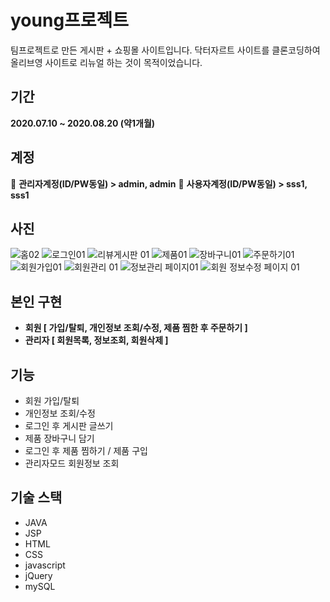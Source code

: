 # young프로젝트

팀프로젝트로 만든 게시판 + 쇼핑몰 사이트입니다.
닥터자르트 사이트를 클론코딩하여 올리브영 사이트로 리뉴얼 하는 것이 목적이었습니다.


## 기간
**2020.07.10   ~   2020.08.20  (약1개월)**


## 계정

🧐  **관리자계정(ID/PW동일)    >    admin,  admin**
🙂  **사용자계정(ID/PW동일)    >    sss1,  sss1**


## 사진

![홈02](https://user-images.githubusercontent.com/62224851/97671083-ebfeea80-1aca-11eb-8282-abef8eb7ec31.png)
![로그인01](https://user-images.githubusercontent.com/62224851/97671119-fe792400-1aca-11eb-9ffc-9ea6a2f7c1fb.png)
![리뷰게시판 01](https://user-images.githubusercontent.com/62224851/97671140-0933b900-1acb-11eb-9371-784e8c80b418.png)
![제품01](https://user-images.githubusercontent.com/62224851/97671162-12248a80-1acb-11eb-9e45-e3f183bfdca4.png)
![장바구니01](https://user-images.githubusercontent.com/62224851/97671185-1a7cc580-1acb-11eb-9e90-7f29c23fbc43.png)
![주문하기01](https://user-images.githubusercontent.com/62224851/97671206-22d50080-1acb-11eb-9502-a98879664691.png)
![회원가입01](https://user-images.githubusercontent.com/62224851/97671221-2b2d3b80-1acb-11eb-8f4b-127303299ce2.png)
![회원관리 01](https://user-images.githubusercontent.com/62224851/97671251-354f3a00-1acb-11eb-98c5-5015e48ace87.png)
![정보관리 페이지01](https://user-images.githubusercontent.com/62224851/97671272-3e400b80-1acb-11eb-9a99-0f31140bb19b.png)
![회원 정보수정 페이지 01](https://user-images.githubusercontent.com/62224851/97671280-45671980-1acb-11eb-9e05-1731f967b46c.png)



## 본인 구현

- **회원    [ 가입/탈퇴, 개인정보 조회/수정, 제품 찜한 후 주문하기 ]**
- **관리자  [ 회원목록, 정보조회, 회원삭제 ]**


## 기능

- 회원 가입/탈퇴
- 개인정보 조회/수정
- 로그인 후 게시판 글쓰기
- 제품 장바구니 담기
- 로그인 후 제품 찜하기 / 제품 구입
- 관리자모드 회원정보 조회


## 기술 스택

- JAVA
- JSP
- HTML
- CSS
- javascript
- jQuery
- mySQL
